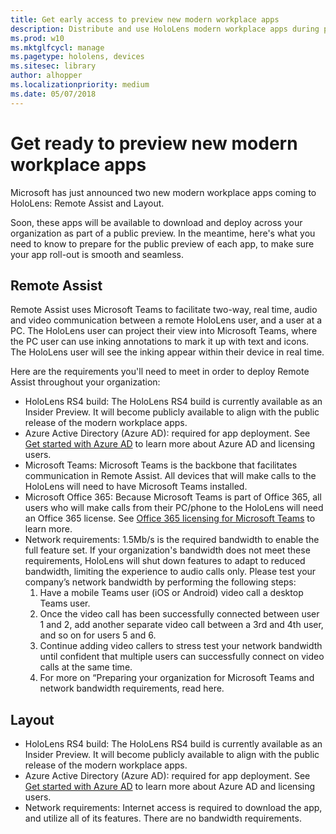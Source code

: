 ```yaml
---
title: Get early access to preview new modern workplace apps
description: Distribute and use HoloLens modern workplace apps during public preview
ms.prod: w10
ms.mktglfcycl: manage
ms.pagetype: hololens, devices
ms.sitesec: library
author: alhopper
ms.localizationpriority: medium
ms.date: 05/07/2018
---
```

# Get ready to preview new modern workplace apps

Microsoft has just announced two new modern workplace apps coming to HoloLens: Remote Assist and Layout.

Soon, these apps will be available to download and deploy across your organization as part of a public preview. In the meantime, here's what you need to know to prepare for the public preview of each app, to make sure your app roll-out is smooth and seamless.

## Remote Assist

Remote Assist uses Microsoft Teams to facilitate two-way, real time, audio and video communication between a remote HoloLens user, and a user at a PC. The HoloLens user can project their view into Microsoft Teams, where the PC user can use inking annotations to mark it up with text and icons. The HoloLens user will see the inking appear within their device in real time.

Here are the requirements you'll need to meet in order to deploy Remote Assist throughout your organization:

* HoloLens RS4 build: The HoloLens RS4 build is currently available as an Insider Preview. It will become publicly available to align with the public release of the modern workplace apps.
* Azure Active Directory (Azure AD): required for app deployment. See [Get started with Azure AD](https://docs.microsoft.com/en-us/azure/active-directory/get-started-azure-ad) to learn more about Azure AD and licensing users.
* Microsoft Teams: Microsoft Teams is the backbone that facilitates communication in Remote Assist. All devices that will make calls to the HoloLens will need to have Microsoft Teams installed.
* Microsoft Office 365: Because Microsoft Teams is part of Office 365, all users who will make calls from their PC/phone to the HoloLens will need an Office 365 license. See [Office 365 licensing for Microsoft Teams](https://docs.microsoft.com/en-us/MicrosoftTeams/office-365-licensing) to learn more.
* Network requirements: 1.5Mb/s is the required bandwidth to enable the full feature set. If your organization's bandwidth does not meet these requirements, HoloLens will shut down features to adapt to reduced bandwidth, limiting the experience to audio calls only. Please test your company’s network bandwidth by performing the following steps:
   1. Have a mobile Teams user (iOS or Android) video call a desktop Teams user.
   2. Once the video call has been successfully connected between user 1 and 2, add another separate video call between a 3rd and 4th user, and so on for users 5 and 6.
   3. Continue adding video callers to stress test your network bandwidth until confident that multiple users can successfully connect on video calls at the same time.
   4. For more on “Preparing your organization for Microsoft Teams and network bandwidth requirements, read here.

## Layout

* HoloLens RS4 build: The HoloLens RS4 build is currently available as an Insider Preview. It will become publicly available to align with the public release of the modern workplace apps.
* Azure Active Directory (Azure AD): required for app deployment. See [Get started with Azure AD](https://docs.microsoft.com/en-us/azure/active-directory/get-started-azure-ad) to learn more about Azure AD and licensing users.
* Network requirements: Internet access is required to download the app, and utilize all of its features. There are no bandwidth requirements.